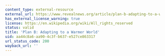 ```yaml
---
content_type: external-resource
external_url: https://www.revealnews.org/article/plan-b-adapting-to-a-warmer-world/
has_external_license_warning: true
license: https://en.wikipedia.org/wiki/All_rights_reserved
status: valid
title: 'Plan B: Adapting to a Warmer World'
uid: aa44c8a6-aa90-4c3f-b637-e527ce863317
url_status_code: 200
wayback_url: ''
---
```


